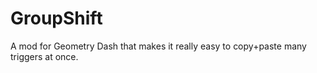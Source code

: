 # GroupShift
 A mod for Geometry Dash that makes it really easy to copy+paste many triggers at once.
